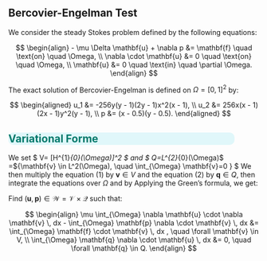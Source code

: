 ## Bercovier-Engelman Test

We consider the steady Stokes problem defined by the following equations:

$$
\begin{align} 
    - \mu \Delta \mathbf{u} + \nabla p &= \mathbf{f} \quad \text{on} \quad \Omega, \\
    \nabla \cdot \mathbf{u} &= 0 \quad \text{on} \quad \Omega, \\
    \mathbf{u} &= 0 \quad \text{in} \quad \partial \Omega.
\end{align}
$$

The exact solution of Bercovier-Engelman is defined on $\Omega=[ 0, 1 ]^2$ by:

$$
\begin{aligned}
    u_1 &= -256y(y - 1)(2y - 1)x^2(x - 1), \\
    u_2 &= 256x(x - 1)(2x - 1)y^2(y - 1), \\
    p &= (x - 0.5)(y - 0.5).
\end{aligned}
$$
<div style="background-color: #e0f7fa; border-radius: 10px; width:90%;">
    <h2 style="color: #00796b;">Variational Forme</h2>
</div>

We set $ V= [H^{1}_{0}(\Omega)]^2 $ and $ Q=L^{2}_{0}(\Omega)$ =$\{\mathbf{v} \in L^2(\Omega), \quad \int_{\Omega} \mathbf{v}=0 \} $ We then multiply the equation (1) by $\mathbf{v} \in V$ and the equation (2) by $\mathbf{q}\in Q$, then integrate the equations over $\Omega$ and by Applying the Green’s formula, we get: 

Find $(\mathbf{u}, \mathbf{p}) \in \mathcal{W} = \mathcal{V} \times \mathcal{Q}$ such that:

$$
\begin{align}
    \mu \int_{\Omega} \nabla \mathbf{u} \cdot \nabla \mathbf{v} \, dx - \int_{\Omega} \mathbf{p} \nabla \cdot \mathbf{v} \, dx &= \int_{\Omega} \mathbf{f} \cdot \mathbf{v} \, dx , \quad \forall \mathbf{v} \in V, \\
    \int_{\Omega} \mathbf{q} \nabla \cdot \mathbf{u} \, dx &= 0, \quad \forall \mathbf{q} \in Q.
\end{align}
$$
